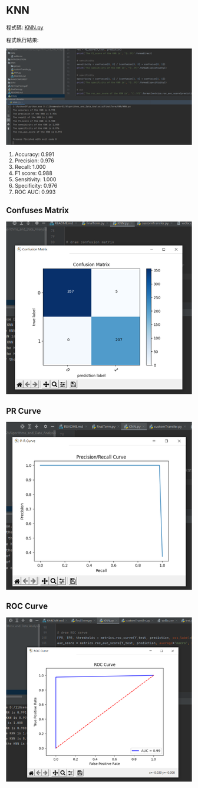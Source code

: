 # KNN

程式碼: [KNN.py](KNN.py)

程式執行結果:

![](picture/KNN.png)



1. Accuracy: 0.991
2. Precision: 0.976
3. Recall: 1.000 
4. F1 score: 0.988 
5. Sensitivity: 1.000
6. Specificity: 0.976
7. ROC AUC: 0.993



## Confuses Matrix

![](picture/ConfusionMatrix.png)



## PR Curve

![](picture/PRCurve.png)



## ROC Curve

![](picture/ROCCurve.png)